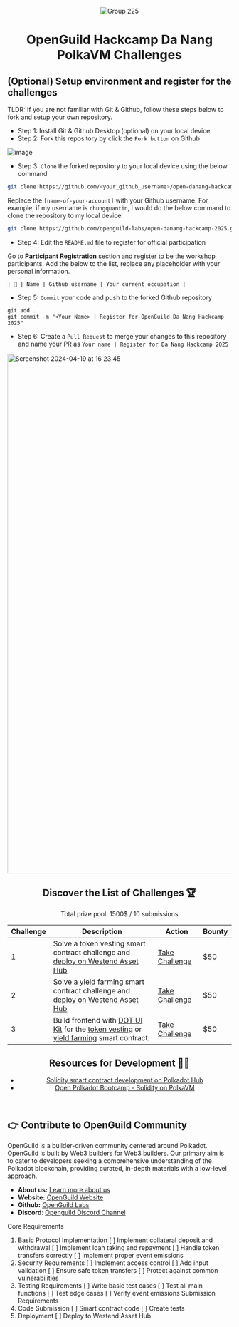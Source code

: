 
<div align="center">

![Group 225](https://github.com/user-attachments/assets/e8b0cc06-1adb-417a-be5c-44542fe92269)

# OpenGuild Hackcamp Da Nang PolkaVM Challenges

</div>

## (Optional) Setup environment and register for the challenges

TLDR: If you are not familiar with Git & Github, follow these steps below to fork and setup your own repository.

- Step 1: Install Git & Github Desktop (optional) on your local device
- Step 2: Fork this repository by click the `Fork button` on Github

![image](https://github.com/openguild-labs/open-hack-rust-starter/assets/56880684/7fa2f01a-b523-4208-92db-d8af7a274d98)

- Step 3: `Clone` the forked repository to your local device using the below command

```sh
git clone https://github.com/<your_github_username>/open-danang-hackcamp-2025.git
```

Replace the `[name-of-your-account]` with your Github username. For example, if my username is `chungquantin`, I would do the below command to clone the repository to my local device.

```sh
git clone https://github.com/openguild-labs/open-danang-hackcamp-2025.git
```

- Step 4: Edit the `README.md` file to register for official participation

Go to **Participant Registration** section and register to be the workshop participants. Add the below to the list, replace any placeholder with your personal information.

```
| 🦄 | Name | Github username | Your current occupation |
```

- Step 5: `Commit` your code and push to the forked Github repository

```
git add .
git commit -m "<Your Name> | Register for OpenGuild Da Nang Hackcamp 2025"
```

- Step 6: Create a `Pull Request` to merge your changes to this repository and name your PR as `Your name | Register for Da Nang Hackcamp 2025`

<img width="1166" alt="Screenshot 2024-04-19 at 16 23 45" src="https://github.com/openguild-labs/open-hack-rust-starter/assets/56880684/7554ca7d-da68-4a23-893a-4f2c11a78d37">

<br/>

<div align="center">

## Discover the List of Challenges 🏆

Total prize pool: 1500$ / 10 submissions

| Challenge | Description                                                                                                                                                                                                      | Action                                               | Bounty |
| --------- | ---------------------------------------------------------------------------------------------------------------------------------------------------------------------------------------------------------------- | ---------------------------------------------------- | ------ |
| 1         | Solve a token vesting smart contract challenge and [deploy on Westend Asset Hub](https://contracts.polkadot.io/deploy-your-first-contract)                                                                       | [Take Challenge](./challenge-1-vesting/README.md)    | $50    |
| 2         | Solve a yield farming smart contract challenge and [deploy on Westend Asset Hub](https://contracts.polkadot.io/deploy-your-first-contract)                                                                       | [Take Challenge](./challenge-2-yield-farm/README.md) | $50    |
| 3         | Build frontend with [DOT UI Kit](https://github.com/openguild-labs/dotui.git) for the [token vesting](./challenge-2-yield-farm/README.md) or [yield farming](./challenge-2-yield-farm/README.md) smart contract. | [Take Challenge](./challenge-3-frontend/README.md)   | $50    |

## Resources for Development 🧑‍💻

- [Solidity smart contract development on Polkadot Hub](https://contracts.polkadot.io/tutorial/)
- [Open Polkadot Bootcamp - Solidity on PolkaVM](https://www.youtube.com/watch?v=EFTMgkqZDNE&list=PLnhzaKpksqOK6H4_iG4oSMXhNNS0gvpdi)

</div>

<br/>

## 👉 Contribute to OpenGuild Community

OpenGuild is a builder-driven community centered around Polkadot. OpenGuild is built by Web3 builders for Web3 builders. Our primary aim is to cater to developers seeking a comprehensive understanding of the Polkadot blockchain, providing curated, in-depth materials with a low-level approach.

- **About us:** [Learn more about us](https://openguild.wtf/about)
- **Website:** [OpenGuild Website](https://openguild.wtf/)
- **Github:** [OpenGuild Labs](https://github.com/openguild-labs)
- **Discord**: [Openguild Discord Channel](https://discord.gg/bcjMzxqtD7)





Core Requirements
1. Basic Protocol Implementation
[ ] Implement collateral deposit and withdrawal
[ ] Implement loan taking and repayment
[ ] Handle token transfers correctly
[ ] Implement proper event emissions
2. Security Requirements
[ ] Implement access control
[ ] Add input validation
[ ] Ensure safe token transfers
[ ] Protect against common vulnerabilities
3. Testing Requirements
[ ] Write basic test cases
[ ] Test all main functions
[ ] Test edge cases
[ ] Verify event emissions
Submission Requirements
1. Code Submission
[ ] Smart contract code
[ ] Create tests 
2. Deployment
[ ] Deploy to Westend Asset Hub


